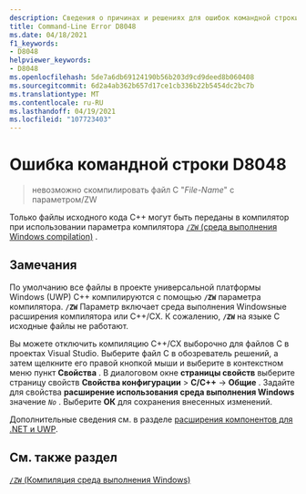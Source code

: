 ```yaml
---
description: Сведения о причинах и решениях для ошибок командной строки D8048
title: Command-Line Error D8048
ms.date: 04/18/2021
f1_keywords:
- D8048
helpviewer_keywords:
- D8048
ms.openlocfilehash: 5de7a6db69124190b56b203d9cd9deed8b060408
ms.sourcegitcommit: 6d2a4ab362b657d17ce1cb336b22b5454dc2bc7b
ms.translationtype: MT
ms.contentlocale: ru-RU
ms.lasthandoff: 04/19/2021
ms.locfileid: "107723403"
---
```

# <a name="command-line-error-d8048"></a>Ошибка командной строки D8048

> невозможно скомпилировать файл C "*File-Name*" с параметром/ZW

Только файлы исходного кода C++ могут быть переданы в компилятор при использовании параметра компилятора [ `/ZW` (среда выполнения Windows compilation)](../../build/reference/zw-windows-runtime-compilation.md) .

## <a name="remarks"></a>Замечания

По умолчанию все файлы в проекте универсальной платформы Windows (UWP) C++ компилируются с помощью **`/ZW`** параметра компилятора. **`/ZW`** Параметр включает среда выполнения Windowsные расширения компилятора или C++/CX. К сожалению, **`/ZW`** на языке C исходные файлы не работают.

Вы можете отключить компиляцию C++/CX выборочно для файлов C в проектах Visual Studio. Выберите файл C в обозреватель решений, а затем щелкните его правой кнопкой мыши и выберите в контекстном меню пункт **Свойства** . В диалоговом окне **страницы свойств** выберите страницу свойств **Свойства конфигурации**  >  **C/C++**  ->  **Общие** . Задайте для свойства **расширение использования среда выполнения Windows** значение *`No`* . Выберите **ОК** для сохранения внесенных изменений.

Дополнительные сведения см. в разделе [расширения компонентов для .NET и UWP](../../extensions/component-extensions-for-runtime-platforms.md).

## <a name="see-also"></a>См. также раздел

[`/ZW` (Компиляция среда выполнения Windows)](../../build/reference/zw-windows-runtime-compilation.md)
